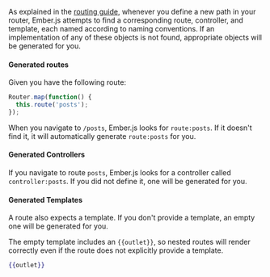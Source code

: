 As explained in the [routing guide](../defining-your-routes), whenever
you define a new path in your router, Ember.js attempts to find a
corresponding route, controller, and template, each named according to
naming conventions. If an implementation of any of these objects is not
found, appropriate objects will be generated for you.

#### Generated routes

Given you have the following route:

```app/router.js
Router.map(function() {
  this.route('posts');
});
```

When you navigate to `/posts`, Ember.js looks for `route:posts`.
If it doesn't find it, it will automatically generate `route:posts` for you.


#### Generated Controllers

If you navigate to route `posts`, Ember.js looks for a controller called `controller:posts`.
If you did not define it, one will be generated for you.

#### Generated Templates

A route also expects a template. If you don't provide a template, an
empty one will be generated for you.

The empty template includes an `{{outlet}}`, so nested routes will
render correctly even if the route does not explicitly provide a
template.

```handlebars
{{outlet}}
```
